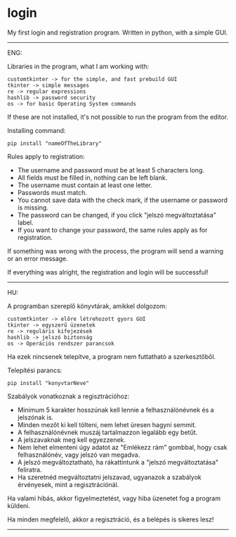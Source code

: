 # login

My first login and registration program. Written in python, with a simple GUI. 

------------------------------------------------------------------------------------------------------------------------


ENG:


Libraries in the program, what I am working with:


    customtkinter -> for the simple, and fast prebuild GUI
    tkinter -> simple messages
    re -> regular expressions
    hashlib -> password security
    os -> for basic Operating System commands


If these are not installed, it's not possible to run the program from the editor.

Installing command:    
    
    pip install "nameOfTheLibrary"


Rules apply to registration:
- The username and password must be at least 5 characters long. 
- All fields must be filled in, nothing can be left blank.
- The username must contain at least one letter.
- Passwords must match.
- You cannot save data with the check mark, if the username or password is missing.
- The password can be changed, if you click "jelszó megváltoztatása" label.
- If you want to change your password, the same rules apply as for registration.


If something was wrong with the process, the program will send a warning or an error message.


If everything was alright, the registration and login will be successful!


------------------------------------------------------------------------------------------------------------------------


HU:


A programban szereplő könyvtárak, amikkel dolgozom: 

    customtkinter -> előre létrehozott gyors GUI
    tkinter -> egyszerű üzenetek
    re -> reguláris kifejezések
    hashlib -> jelszó biztonság
    os -> Operációs rendszer parancsok

Ha ezek nincsenek telepítve, a program nem futtatható a szerkesztőből.

Telepítési parancs:    
    
    pip install "konyvtarNeve"


Szabályok vonatkoznak a regisztrációhoz:
- Minimum 5 karakter hosszúnak kell lennie a felhasználónévnek és a jelszónak is. 
- Minden mezőt ki kell tölteni, nem lehet üresen hagyni semmit.
- A felhasználónévnek muszáj tartalmazzon legalább egy betűt.
- A jelszavaknak meg kell egyezzenek.
- Nem lehet elmenteni úgy adatot az "Emlékezz rám" gombbal, hogy csak felhasználónév, vagy jelszó van megadva.
- A jelszó megváltoztatható, ha rákattintunk a "jelszó megváltoztatása" feliratra.
- Ha szeretnéd megváltoztatni jelszavad, ugyanazok a szabályok érvényesek, mint a regisztrációnál.


Ha valami hibás, akkor figyelmeztetést, vagy hiba üzenetet fog a program küldeni.


Ha minden megfelelő, akkor a regisztráció, és a belépés is sikeres lesz!


------------------------------------------------------------------------------------------------------------------------
